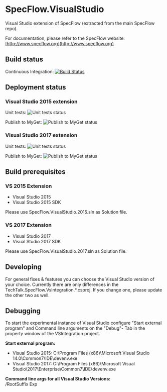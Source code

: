 # SpecFlow.VisualStudio

Visual Studio extension of SpecFlow (extracted from the main SpecFlow repo).

For documentation, please refer to the SpecFlow website:
[http://www.specflow.org](http://www.specflow.org)

## Build status

Continuous Integration: [![Build Status](https://specflow.visualstudio.com/SpecFlow/_apis/build/status/SpecFlow.VisualStudio.CI)](https://specflow.visualstudio.com/SpecFlow/_build/latest?definitionId=3)

## Deployment status

### Visual Studio 2015 extension

Unit tests: ![Unit tests status](https://specflow.vsrm.visualstudio.com/_apis/public/Release/badge/4d755a95-f4b3-45f5-abb5-aeccc2b85d15/2/8)

Publish to MyGet: ![Publish to MyGet status](https://specflow.vsrm.visualstudio.com/_apis/public/Release/badge/4d755a95-f4b3-45f5-abb5-aeccc2b85d15/2/9)

### Visual Studio 2017 extension

Unit tests: ![Unit tests status](https://specflow.vsrm.visualstudio.com/_apis/public/Release/badge/4d755a95-f4b3-45f5-abb5-aeccc2b85d15/2/6)

Publish to MyGet: ![Publish to MyGet status](https://specflow.vsrm.visualstudio.com/_apis/public/Release/badge/4d755a95-f4b3-45f5-abb5-aeccc2b85d15/2/7)

## Build prerequisites

### VS 2015 Extension

- Visual Studio 2015
- Visual Studio 2015 SDK

Please use SpecFlow.VisualStudio.2015.sln as Solution file.

### VS 2017 Extension

- Visual Studio 2017
- Visual Studio 2017 SDK

Please use SpecFlow.VisualStudio.2017.sln as Solution file.

## Developing

For general fixes & features you can choose the Visual Studio version of your choice.
Currently there are only differences in the TechTalk.SpecFlow.VsIntegration.*.csproj. If you change one, please update the other two as well.

## Debugging

To start the experimental instance of Visual Studio configure "Start external program" and Command line arguments on the "Debug"- Tab in the property window of the VSIntegration project.

**Start external program:**

- Visual Studio 2015: C:\Program Files (x86)\Microsoft Visual Studio 14.0\Common7\IDE\devenv.exe
- Visual Studio 2017: C:\Program Files (x86)\Microsoft Visual Studio\2017\Enterprise\Common7\IDE\devenv.exe

**Command line args for all Visual Studio Versions:**  
/RootSuffix Exp
